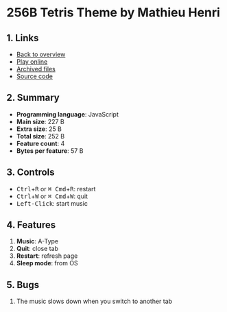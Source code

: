# 256B Tetris Theme by Mathieu Henri

## 1. Links

- [Back to overview](../README.md)
- [Play online](https://nineteendo.github.io/tetris4karchive/256b-tetris-theme/archive)
- [Archived files](https://github.com/nineteendo/tetris4karchive/tree/main/256b-tetris-theme/archive)
- [Source code](http://www.p01.org/256b_tetris_theme)

## 2. Summary

- **Programming language**: JavaScript
- **Main size**: 227 B
- **Extra size**: 25 B
- **Total size**: 252 B
- **Feature count**: 4
- **Bytes per feature**: 57 B

## 3. Controls

- <kbd>Ctrl</kbd>+<kbd>R</kbd> or <kbd>⌘ Cmd</kbd>+<kbd>R</kbd>: restart
- <kbd>Ctrl</kbd>+<kbd>W</kbd> or <kbd>⌘ Cmd</kbd>+<kbd>W</kbd>: quit
- <kbd>Left-Click</kbd>: start music

## 4. Features

1. **Music**: A-Type
2. **Quit**: close tab
3. **Restart**: refresh page
4. **Sleep mode**: from OS

## 5. Bugs

1. The music slows down when you switch to another tab